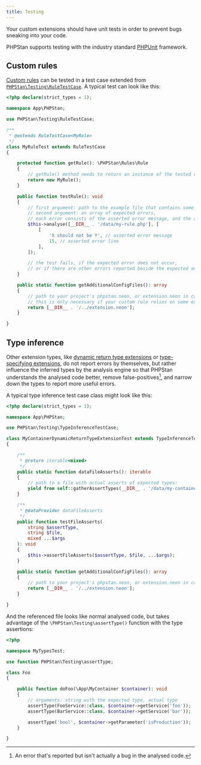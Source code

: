 ```yaml
---
title: Testing
---
```


Your custom extensions should have unit tests in order to prevent bugs sneaking into your code.

PHPStan supports testing with the industry standard [PHPUnit](https://phpunit.de/) framework.

Custom rules
-----------------

[Custom rules](rules.md) can be tested in a test case extended from [`PHPStan\Testing\RuleTestCase`](https://apiref.phpstan.org/2.1.x/PHPStan.Testing.RuleTestCase.html). A typical test can look like this:

```php
<?php declare(strict_types = 1);

namespace App\PHPStan;

use PHPStan\Testing\RuleTestCase;

/**
 * @extends RuleTestCase<MyRule>
 */
class MyRuleTest extends RuleTestCase
{

	protected function getRule(): \PHPStan\Rules\Rule
	{
		// getRule() method needs to return an instance of the tested rule
		return new MyRule();
	}

	public function testRule(): void
	{
		// first argument: path to the example file that contains some errors that should be reported by MyRule
		// second argument: an array of expected errors,
		// each error consists of the asserted error message, and the asserted error file line
		$this->analyse([__DIR__ . '/data/my-rule.php'], [
			[
				'X should not be Y', // asserted error message
				15, // asserted error line
			],
		]);

		// the test fails, if the expected error does not occur,
		// or if there are other errors reported beside the expected one
	}

	public static function getAdditionalConfigFiles(): array
	{
		// path to your project's phpstan.neon, or extension.neon in case of custom extension packages
		// this is only necessary if your custom rule relies on some extra configuration and other extensions
		return [__DIR__ . '/../extension.neon'];
	}

}
```

Type inference
-----------------

Other extension types, like [dynamic return type extensions](dynamic-return-type-extensions.md) or [type-specifying extensions](type-specifying-extensions.md), do not report errors by themselves, but rather influence the inferred types by the analysis engine so that PHPStan understands the analysed code better, remove false-positives[^fp], and narrow down the types to report more useful errors.

[^fp]: An error that's reported but isn't actually a bug in the analysed code.

A typical type inference test case class might look like this:

```php
<?php declare(strict_types = 1);

namespace App\PHPStan;

use PHPStan\Testing\TypeInferenceTestCase;

class MyContainerDynamicReturnTypeExtensionTest extends TypeInferenceTestCase
{

	/**
	 * @return iterable<mixed>
	 */
	public static function dataFileAsserts(): iterable
	{
		// path to a file with actual asserts of expected types:
		yield from self::gatherAssertTypes(__DIR__ . '/data/my-container-types.php');
	}

	/**
	 * @dataProvider dataFileAsserts
	 */
	public function testFileAsserts(
		string $assertType,
		string $file,
		mixed ...$args
	): void
	{
		$this->assertFileAsserts($assertType, $file, ...$args);
	}

	public static function getAdditionalConfigFiles(): array
	{
		// path to your project's phpstan.neon, or extension.neon in case of custom extension packages
		return [__DIR__ . '/../extension.neon'];
	}

}

```

And the referenced file looks like normal analysed code, but takes advantage of the `\PHPStan\Testing\assertType()` function with the type assertions:

```php
<?php

namespace MyTypesTest;

use function PHPStan\Testing\assertType;

class Foo
{

	public function doFoo(\App\MyContainer $container): void
	{
		// arguments: string with the expected type, actual type
		assertType(FooService::class, $container->getService('foo'));
		assertType(BarService::class, $container->getService('bar'));

		assertType('bool', $container->getParameter('isProduction'));
	}

}
```
